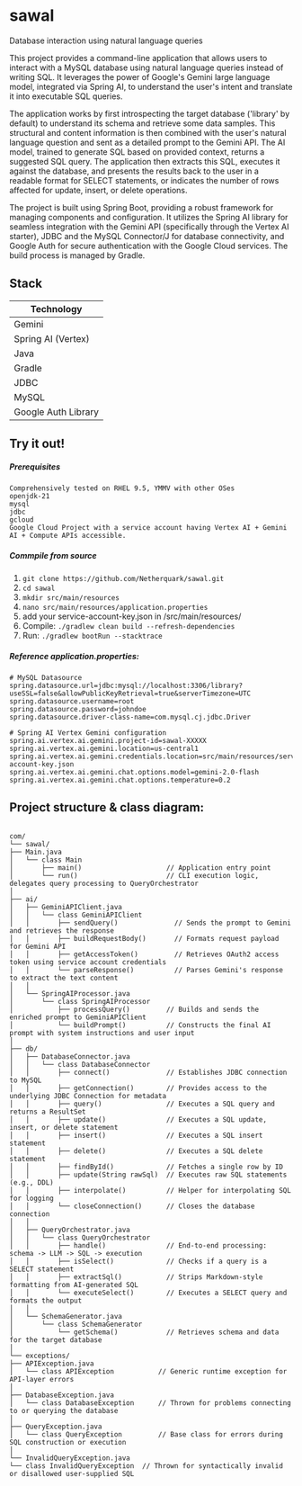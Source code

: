 # sawal

Database interaction using natural language queries

This project provides a command-line application that allows users to interact with a MySQL database using natural language queries instead of writing SQL. It leverages the power of Google's Gemini large language model, integrated via Spring AI, to understand the user's intent and translate it into executable SQL queries.

The application works by first introspecting the target database ('library' by default) to understand its schema and retrieve some data samples. This structural and content information is then combined with the user's natural language question and sent as a detailed prompt to the Gemini API. The AI model, trained to generate SQL based on provided context, returns a suggested SQL query. The application then extracts this SQL, executes it against the database, and presents the results back to the user in a readable format for SELECT statements, or indicates the number of rows affected for update, insert, or delete operations.

The project is built using Spring Boot, providing a robust framework for managing components and configuration. It utilizes the Spring AI library for seamless integration with the Gemini API (specifically through the Vertex AI starter), JDBC and the MySQL Connector/J for database connectivity, and Google Auth for secure authentication with the Google Cloud services. The build process is managed by Gradle.

## Stack

| Technology         |
|--------------------|
| Gemini             |
| Spring AI (Vertex) |
| Java               |
| Gradle             |
| JDBC               |
| MySQL              |
| Google Auth Library|

## Try it out!
##### Prerequisites
```
Comprehensively tested on RHEL 9.5, YMMV with other OSes
openjdk-21
mysql
jdbc
gcloud
Google Cloud Project with a service account having Vertex AI + Gemini AI + Compute APIs accessible.
```
##### Commpile from source
1. `git clone https://github.com/Netherquark/sawal.git`
2. `cd sawal`
3. `mkdir src/main/resources`
4. `nano src/main/resources/application.properties`
5. add your service-account-key.json in /src/main/resources/
6. Compile: `./gradlew clean build --refresh-dependencies`
7. Run: `./gradlew bootRun --stacktrace`

##### Reference application.properties:
```
# MySQL Datasource
spring.datasource.url=jdbc:mysql://localhost:3306/library?useSSL=false&allowPublicKeyRetrieval=true&serverTimezone=UTC
spring.datasource.username=root
spring.datasource.password=johndoe
spring.datasource.driver-class-name=com.mysql.cj.jdbc.Driver

# Spring AI Vertex Gemini configuration
spring.ai.vertex.ai.gemini.project-id=sawal-XXXXX
spring.ai.vertex.ai.gemini.location=us-central1
spring.ai.vertex.ai.gemini.credentials.location=src/main/resources/service-account-key.json
spring.ai.vertex.ai.gemini.chat.options.model=gemini-2.0-flash
spring.ai.vertex.ai.gemini.chat.options.temperature=0.2
```

## Project structure & class diagram:

```

com/
└── sawal/
├── Main.java
│   └── class Main
│       ├── main()                     // Application entry point
│       └── run()                      // CLI execution logic, delegates query processing to QueryOrchestrator
│
├── ai/
│   ├── GeminiAPIClient.java
│   │   └── class GeminiAPIClient
│   │       ├── sendQuery()              // Sends the prompt to Gemini and retrieves the response
│   │       ├── buildRequestBody()       // Formats request payload for Gemini API
│   │       ├── getAccessToken()         // Retrieves OAuth2 access token using service account credentials
│   │       └── parseResponse()          // Parses Gemini's response to extract the text content
│   │
│   └── SpringAIProcessor.java
│       └── class SpringAIProcessor
│           ├── processQuery()         // Builds and sends the enriched prompt to GeminiAPIClient
│           └── buildPrompt()          // Constructs the final AI prompt with system instructions and user input
│
├── db/
│   ├── DatabaseConnector.java
│   │   └── class DatabaseConnector
│   │       ├── connect()              // Establishes JDBC connection to MySQL
│   │       ├── getConnection()        // Provides access to the underlying JDBC Connection for metadata
│   │       ├── query()                // Executes a SQL query and returns a ResultSet
│   │       ├── update()               // Executes a SQL update, insert, or delete statement
│   │       ├── insert()               // Executes a SQL insert statement
│   │       ├── delete()               // Executes a SQL delete statement
│   │       ├── findById()             // Fetches a single row by ID
│   │       ├── update(String rawSql)  // Executes raw SQL statements (e.g., DDL)
│   │       ├── interpolate()          // Helper for interpolating SQL for logging
│   │       └── closeConnection()      // Closes the database connection
│   │
│   ├── QueryOrchestrator.java
│   │   └── class QueryOrchestrator
│   │       ├── handle()               // End-to-end processing: schema -> LLM -> SQL -> execution
│   │       ├── isSelect()             // Checks if a query is a SELECT statement
│   │       ├── extractSql()           // Strips Markdown-style formatting from AI-generated SQL
│   │       └── executeSelect()        // Executes a SELECT query and formats the output
│   │
│   └── SchemaGenerator.java
│       └── class SchemaGenerator
│           └── getSchema()            // Retrieves schema and data for the target database
│
└── exceptions/
├── APIException.java
│   └── class APIException           // Generic runtime exception for API-layer errors
│
├── DatabaseException.java
│   └── class DatabaseException      // Thrown for problems connecting to or querying the database
│
├── QueryException.java
│   └── class QueryException         // Base class for errors during SQL construction or execution
│
└── InvalidQueryException.java
└── class InvalidQueryException  // Thrown for syntactically invalid or disallowed user-supplied SQL
```
